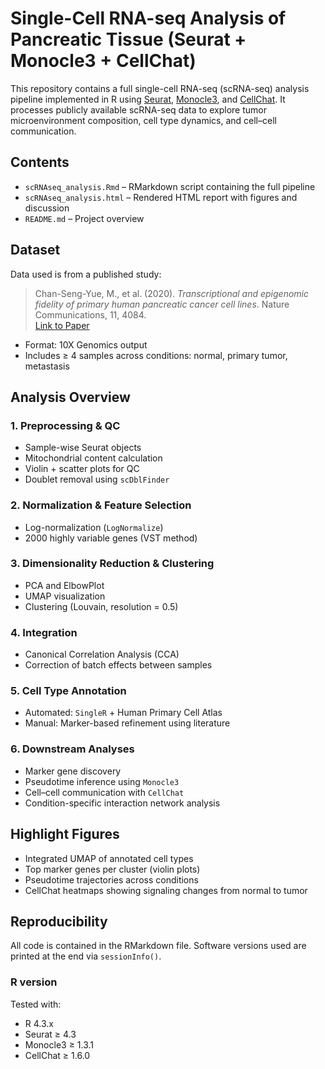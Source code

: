 # Single-Cell RNA-seq Analysis of Pancreatic Tissue (Seurat + Monocle3 + CellChat)

This repository contains a full single-cell RNA-seq (scRNA-seq) analysis pipeline implemented in R using [Seurat](https://satijalab.org/seurat/), [Monocle3](https://cole-trapnell-lab.github.io/monocle3/), and [CellChat](https://github.com/sqjin/CellChat). It processes publicly available scRNA-seq data to explore tumor microenvironment composition, cell type dynamics, and cell–cell communication.

## Contents

- `scRNAseq_analysis.Rmd` – RMarkdown script containing the full pipeline
- `scRNAseq_analysis.html` – Rendered HTML report with figures and discussion
- `README.md` – Project overview

## Dataset

Data used is from a published study:

> Chan-Seng-Yue, M., et al. (2020). *Transcriptional and epigenomic fidelity of primary human pancreatic cancer cell lines*. Nature Communications, 11, 4084.  
> [Link to Paper](https://www.nature.com/articles/s41467-023-40727-7)

- Format: 10X Genomics output
- Includes ≥ 4 samples across conditions: normal, primary tumor, metastasis

## Analysis Overview

### 1. **Preprocessing & QC**
- Sample-wise Seurat objects
- Mitochondrial content calculation
- Violin + scatter plots for QC
- Doublet removal using `scDblFinder`

### 2. **Normalization & Feature Selection**
- Log-normalization (`LogNormalize`)
- 2000 highly variable genes (VST method)

### 3. **Dimensionality Reduction & Clustering**
- PCA and ElbowPlot
- UMAP visualization
- Clustering (Louvain, resolution = 0.5)

### 4. **Integration**
- Canonical Correlation Analysis (CCA)
- Correction of batch effects between samples

### 5. **Cell Type Annotation**
- Automated: `SingleR` + Human Primary Cell Atlas
- Manual: Marker-based refinement using literature

### 6. **Downstream Analyses**
- Marker gene discovery
- Pseudotime inference using `Monocle3`
- Cell–cell communication with `CellChat`
- Condition-specific interaction network analysis
  
## Highlight Figures

- Integrated UMAP of annotated cell types
- Top marker genes per cluster (violin plots)
- Pseudotime trajectories across conditions
- CellChat heatmaps showing signaling changes from normal to tumor

## Reproducibility

All code is contained in the RMarkdown file. Software versions used are printed at the end via `sessionInfo()`.

### R version
Tested with:
- R 4.3.x
- Seurat ≥ 4.3
- Monocle3 ≥ 1.3.1
- CellChat ≥ 1.6.0

